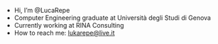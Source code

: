 - Hi, I’m @LucaRepe
- Computer Engineering graduate at Università degli Studi di Genova
- Currently working at RINA Consulting
- How to reach me: lukarepe@live.it

<!---
LucaRepe/LucaRepe is a ✨ special ✨ repository because its `README.md` (this file) appears on your GitHub profile.
You can click the Preview link to take a look at your changes.
--->
